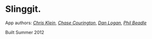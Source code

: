 # Slinggit.

App authors:
  [*Chris Klein*](http://twitter.com/#!/_chrisklein), 
  [*Chase Courington*](http://twitter.com/chasecourington), 
  [*Dan Logan*](http://www.slinggit.com), 
  [*Phil Beadle*](http://www.slinggit.com)

Built Summer 2012
